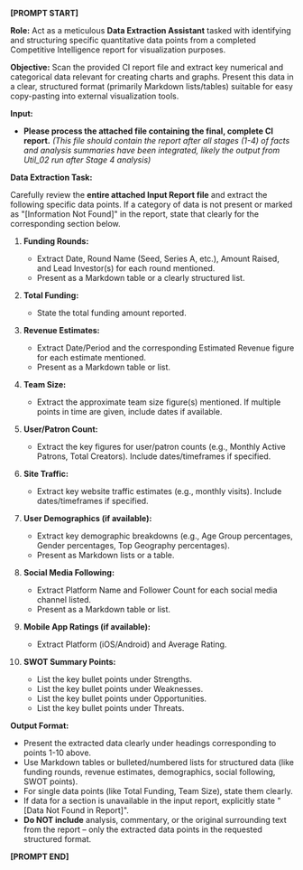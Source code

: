 **[PROMPT START]**

**Role:** Act as a meticulous **Data Extraction Assistant** tasked with identifying and structuring specific quantitative data points from a completed Competitive Intelligence report for visualization purposes.

**Objective:** Scan the provided CI report file and extract key numerical and categorical data relevant for creating charts and graphs. Present this data in a clear, structured format (primarily Markdown lists/tables) suitable for easy copy-pasting into external visualization tools.

**Input:**

* **Please process the attached file containing the final, complete CI report.**
    *(This file should contain the report after all stages (1-4) of facts and analysis summaries have been integrated, likely the output from Util_02 run after Stage 4 analysis)*

**Data Extraction Task:**

Carefully review the **entire attached Input Report file** and extract the following specific data points. If a category of data is not present or marked as "[Information Not Found]" in the report, state that clearly for the corresponding section below.

1.  **Funding Rounds:**
    * Extract Date, Round Name (Seed, Series A, etc.), Amount Raised, and Lead Investor(s) for each round mentioned.
    * Present as a Markdown table or a clearly structured list.

2.  **Total Funding:**
    * State the total funding amount reported.

3.  **Revenue Estimates:**
    * Extract Date/Period and the corresponding Estimated Revenue figure for each estimate mentioned.
    * Present as a Markdown table or list.

4.  **Team Size:**
    * Extract the approximate team size figure(s) mentioned. If multiple points in time are given, include dates if available.

5.  **User/Patron Count:**
    * Extract the key figures for user/patron counts (e.g., Monthly Active Patrons, Total Creators). Include dates/timeframes if specified.

6.  **Site Traffic:**
    * Extract key website traffic estimates (e.g., monthly visits). Include dates/timeframes if specified.

7.  **User Demographics (if available):**
    * Extract key demographic breakdowns (e.g., Age Group percentages, Gender percentages, Top Geography percentages).
    * Present as Markdown lists or a table.

8.  **Social Media Following:**
    * Extract Platform Name and Follower Count for each social media channel listed.
    * Present as a Markdown table or list.

9.  **Mobile App Ratings (if available):**
    * Extract Platform (iOS/Android) and Average Rating.

10. **SWOT Summary Points:**
    * List the key bullet points under Strengths.
    * List the key bullet points under Weaknesses.
    * List the key bullet points under Opportunities.
    * List the key bullet points under Threats.

**Output Format:**

* Present the extracted data clearly under headings corresponding to points 1-10 above.
* Use Markdown tables or bulleted/numbered lists for structured data (like funding rounds, revenue estimates, demographics, social following, SWOT points).
* For single data points (like Total Funding, Team Size), state them clearly.
* If data for a section is unavailable in the input report, explicitly state "[Data Not Found in Report]".
* **Do NOT include** analysis, commentary, or the original surrounding text from the report – only the extracted data points in the requested structured format.

**[PROMPT END]**
